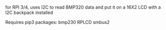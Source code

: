 for RPI 3/4, uses I2C to read BMP320 data and put it on a 16X2 LCD with a I2C backpack installed


Requires pip3 packages: bmp230 RPLCD smbus2
